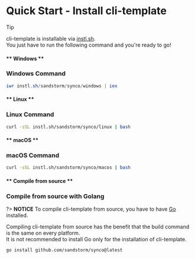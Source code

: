 # Quick Start - Install cli-template

> [!TIP]
> cli-template is installable via [instl.sh](https://instl.sh).\
> You just have to run the following command and you're ready to go!

<!-- tabs:start -->

#### ** Windows **

### Windows Command

```powershell
iwr instl.sh/sandstorm/synco/windows | iex
```

#### ** Linux **

### Linux Command

```bash
curl -sSL instl.sh/sandstorm/synco/linux | bash
```

#### ** macOS **

### macOS Command

```bash
curl -sSL instl.sh/sandstorm/synco/macos | bash
```

#### ** Compile from source **

### Compile from source with Golang

?> **NOTICE**
To compile cli-template from source, you have to have [Go](https://golang.org/) installed.

Compiling cli-template from source has the benefit that the build command is the same on every platform.\
It is not recommended to install Go only for the installation of cli-template.

```command
go install github.com/sandstorm/synco@latest
```

<!-- tabs:end -->

